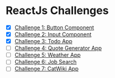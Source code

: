 # ReactJs Challenges

-   [x] [Challenge 1: Button Component](https://c1-vert.vercel.app)
-   [x] [Challenge 2: Input Component](https://c2-vert.vercel.app)
-   [x] [Challenge 3: Todo App](https://c3-vert.vercel.app)
-   [ ] [Challenge 4: Quote Generator App](https://c4-vert.vercel.app)
-   [ ] [Challenge 5: Weather App](https://c5-vert.vercel.app)
-   [ ] [Challenge 6: Job Search](https://c6-vert.vercel.app)
-   [ ] [Challenge 7: CatWiki App](https://c7-vert.vercel.app)
